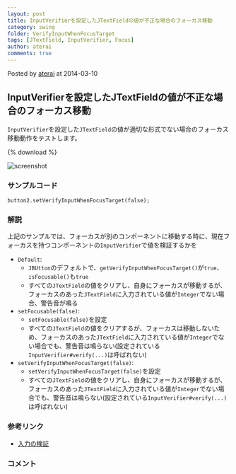 ```yaml
---
layout: post
title: InputVerifierを設定したJTextFieldの値が不正な場合のフォーカス移動
category: swing
folder: VerifyInputWhenFocusTarget
tags: [JTextField, InputVerifier, Focus]
author: aterai
comments: true
---
```


Posted by [aterai](http://terai.xrea.jp/aterai.html) at 2014-03-10

## InputVerifierを設定したJTextFieldの値が不正な場合のフォーカス移動
`InputVerifier`を設定した`JTextField`の値が適切な形式でない場合のフォーカス移動動作をテストします。

{% download %}

![screenshot](https://lh4.googleusercontent.com/-0s6ChUywZz8/Ux0P0IVi99I/AAAAAAAACBY/8hZOhY0SCI4/s800/VerifyInputWhenFocusTarget.png)

### サンプルコード
<pre class="prettyprint"><code>button2.setVerifyInputWhenFocusTarget(false);
</code></pre>

### 解説
上記のサンプルでは、フォーカスが別のコンポーネントに移動する時に、現在フォーカスを持つコンポーネントの`InputVerifier`で値を検証するかを

- `Default`:
    - `JBUtton`のデフォルトで、`getVerifyInputWhenFocusTarget()`が`true`、`isFocusable()`も`true`
    - すべての`JTextField`の値をクリアし、自身にフォーカスが移動するが、フォーカスのあった`JTextField`に入力されている値が`Integer`でない場合、警告音が鳴る
- `setFocusable(false)`:
    - `setFocusable(false)`を設定
    - すべての`JTextField`の値をクリアするが、フォーカスは移動しないため、フォーカスのあった`JTextField`に入力されている値が`Integer`でない場合でも、警告音は鳴らない(設定されている`InputVerifier#verify(...)`は呼ばれない)
- `setVerifyInputWhenFocusTarget(false)`:
    - `setVerifyInputWhenFocusTarget(false)`を設定
    - すべての`JTextField`の値をクリアし、自身にフォーカスが移動するが、フォーカスのあった`JTextField`に入力されている値が`Integer`でない場合でも、警告音は鳴らない(設定されている`InputVerifier#verify(...)`は呼ばれない)

<!-- dummy comment line for breaking list -->

### 参考リンク
- [入力の検証](http://docs.oracle.com/javase/jp/1.4/guide/swing/1.3/InputChanges.html)

<!-- dummy comment line for breaking list -->

### コメント
